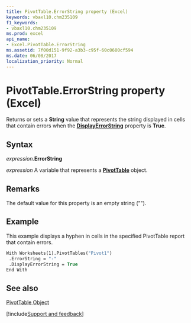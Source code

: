 ```yaml
---
title: PivotTable.ErrorString property (Excel)
keywords: vbaxl10.chm235109
f1_keywords:
- vbaxl10.chm235109
ms.prod: excel
api_name:
- Excel.PivotTable.ErrorString
ms.assetid: 7f00d151-9f92-a3b3-c95f-60c0600cf594
ms.date: 06/08/2017
localization_priority: Normal
---
```



# PivotTable.ErrorString property (Excel)

Returns or sets a  **String** value that represents the string displayed in cells that contain errors when the **[DisplayErrorString](Excel.PivotTable.DisplayErrorString.md)** property is **True**.


## Syntax

_expression_.**ErrorString**

_expression_ A variable that represents a **[PivotTable](Excel.PivotTable.md)** object.


## Remarks

The default value for this property is an empty string ("").


## Example

This example displays a hyphen in cells in the specified PivotTable report that contain errors.


```vb
With Worksheets(1).PivotTables("Pivot1") 
 .ErrorString = "-" 
 .DisplayErrorString = True 
End With
```


## See also


[PivotTable Object](Excel.PivotTable.md)

[!include[Support and feedback](~/includes/feedback-boilerplate.md)]